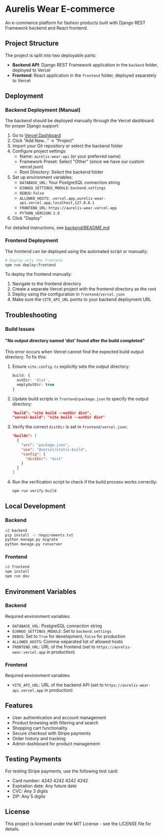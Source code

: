 # Aurelis Wear E-commerce

An e-commerce platform for fashion products built with Django REST Framework backend and React frontend.

## Project Structure

The project is split into two deployable parts:

- **Backend API**: Django REST Framework application in the `backend` folder, deployed to Vercel
- **Frontend**: React application in the `frontend` folder, deployed separately to Vercel

## Deployment

### Backend Deployment (Manual)

The backend should be deployed manually through the Vercel dashboard for proper Django support:

1. Go to [Vercel Dashboard](https://vercel.com/dashboard)
2. Click "Add New..." → "Project"
3. Import your Git repository or select the backend folder
4. Configure project settings:
   - Name: `aurelis-wear-api` (or your preferred name)
   - Framework Preset: Select "Other" (since we have our custom vercel.json)
   - Root Directory: Select the backend folder
5. Set up environment variables:
   - `DATABASE_URL`: Your PostgreSQL connection string
   - `DJANGO_SETTINGS_MODULE`: `backend.settings`
   - `DEBUG`: `False`
   - `ALLOWED_HOSTS`: `.vercel.app,aurelis-wear-api.vercel.app,localhost,127.0.0.1`
   - `FRONTEND_URL`: `https://aurelis-wear.vercel.app`
   - `PYTHON_VERSION`: `3.9`
6. Click "Deploy"

For detailed instructions, see [backend/README.md](backend/README.md)

### Frontend Deployment

The frontend can be deployed using the automated script or manually:

```bash
# Deploy only the frontend
npm run deploy:frontend
```

To deploy the frontend manually:

1. Navigate to the frontend directory
2. Create a separate Vercel project with the frontend directory as the root
3. Deploy using the configuration in `frontend/vercel.json`
4. Make sure the `VITE_API_URL` points to your backend deployment URL

## Troubleshooting

### Build Issues

#### "No output directory named 'dist' found after the build completed"

This error occurs when Vercel cannot find the expected build output directory. To fix this:

1. Ensure `vite.config.ts` explicitly sets the output directory:
   ```typescript
   build: {
     outDir: 'dist',
     emptyOutDir: true
   }
   ```

2. Update build scripts in `frontend/package.json` to specify the output directory:
   ```json
   "build": "vite build --outDir dist",
   "vercel-build": "vite build --outDir dist"
   ```

3. Verify the correct `distDir` is set in `frontend/vercel.json`:
   ```json
   "builds": [
     { 
       "src": "package.json", 
       "use": "@vercel/static-build", 
       "config": { 
         "distDir": "dist"
       } 
     }
   ]
   ```

4. Run the verification script to check if the build process works correctly:
   ```bash
   npm run verify-build
   ```

## Local Development

### Backend

```bash
cd backend
pip install -r requirements.txt
python manage.py migrate
python manage.py runserver
```

### Frontend

```bash
cd frontend
npm install
npm run dev
```

## Environment Variables

### Backend

Required environment variables:

- `DATABASE_URL`: PostgreSQL connection string
- `DJANGO_SETTINGS_MODULE`: Set to `backend.settings`
- `DEBUG`: Set to `True` for development, `False` for production
- `ALLOWED_HOSTS`: Comma-separated list of allowed hosts
- `FRONTEND_URL`: URL of the frontend (set to `https://aurelis-wear.vercel.app` in production)

### Frontend

Required environment variables:

- `VITE_API_URL`: URL of the backend API (set to `https://aurelis-wear-api.vercel.app` in production)

## Features

- User authentication and account management
- Product browsing with filtering and search
- Shopping cart functionality
- Secure checkout with Stripe payments
- Order history and tracking
- Admin dashboard for product management

## Testing Payments

For testing Stripe payments, use the following test card:
- Card number: 4242 4242 4242 4242
- Expiration date: Any future date
- CVC: Any 3 digits
- ZIP: Any 5 digits

## License

This project is licensed under the MIT License - see the LICENSE file for details. 